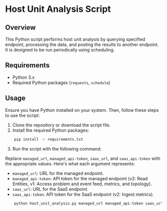 # Host Unit Analysis Script

## Overview

This Python script performs host unit analysis by querying specified endpoint, processing the data, and posting the results to another endpoint. It is designed to be run periodically using scheduling.

## Requirements

- Python 3.x
- Required Python packages (`requests`, `schedule`)

## Usage

Ensure you have Python installed on your system. Then, follow these steps to use the script:

1. Clone the repository or download the script file.
2. Install the required Python packages:
```bash
    pip install -r requirements.txt
```
3. Run the script with the following command:

Replace `managed_url`, `managed_api-token`, `saas_url`, and `saas_api-token` with the appropriate values. Here's what each argument represents:
- `managed_url`: URL for the managed endpoint.
- `managed_api-token`: API token for the managed endpoint (v2: Read Entities, v1: Access problem and event feed, metrics, and topology).
- `saas_url`: URL for the SaaS endpoint.
- `saas_api-token`: API token for the SaaS endpoint (v2: Ingest metrics).
```bash
    python host_unit_analysis.py managed_url managed_api-token saas_url saas_api-token
```

